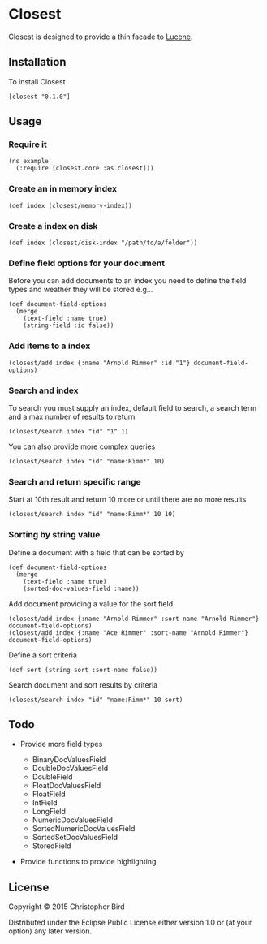 Closest
=======

Closest is designed to provide a thin facade to [Lucene](http://lucene.apache.org/).

Installation
------------

To install Closest

    [closest "0.1.0"]

Usage
-----

### Require it

    (ns example
      (:require [closest.core :as closest]))

### Create an in memory index

    (def index (closest/memory-index))

### Create a index on disk

    (def index (closest/disk-index "/path/to/a/folder"))

### Define field options for your document

Before you can add documents to an index you need to define the field types and weather they will be stored e.g...

    (def document-field-options
      (merge
        (text-field :name true)
        (string-field :id false))

### Add items to a index

    (closest/add index {:name "Arnold Rimmer" :id "1"} document-field-options)

### Search and index

To search you must supply an index, default field to search, a search term and a max number of results to return

    (closest/search index "id" "1" 1)

You can also provide more complex queries

    (closest/search index "id" "name:Rimm*" 10)

### Search and return specific range

Start at 10th result and return 10 more or until there are no more results

    (closest/search index "id" "name:Rimm*" 10 10)

### Sorting by string value

Define a document with a field that can be sorted by

    (def document-field-options
      (merge
        (text-field :name true)
        (sorted-doc-values-field :name))

Add document providing a value for the sort field

    (closest/add index {:name "Arnold Rimmer" :sort-name "Arnold Rimmer"} document-field-options)
    (closest/add index {:name "Ace Rimmer" :sort-name "Arnold Rimmer"} document-field-options)

Define a sort criteria

    (def sort (string-sort :sort-name false))

Search document and sort results by criteria

    (closest/search index "id" "name:Rimm*" 10 sort)


Todo
----

 * Provide more field types
    * BinaryDocValuesField
    * DoubleDocValuesField
    * DoubleField
    * FloatDocValuesField
    * FloatField
    * IntField
    * LongField
    * NumericDocValuesField
    * SortedNumericDocValuesField
    * SortedSetDocValuesField
    * StoredField

 * Provide functions to provide highlighting

## License

Copyright © 2015 Christopher Bird

Distributed under the Eclipse Public License either version 1.0 or (at
your option) any later version.

